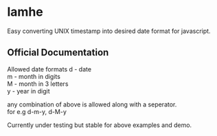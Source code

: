# lamhe
Easy converting UNIX timestamp into desired date format for javascript.
## Official Documentation
Allowed date formats
d - date <br />
m - month in digits <br />
M - month in 3 letters <br />
y - year in digit <br />

any combination of above is allowed along with a seperator.<br />
for e.g d-m-y, d-M-y

Currently under testing but stable for above examples and demo.
